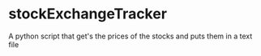 # stockExchangeTracker
A python script that get's the prices of the stocks and puts them in a text file
